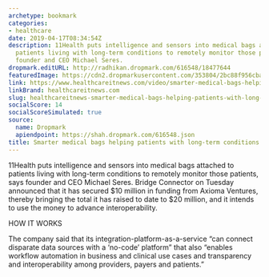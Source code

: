 ```yaml
---
archetype: bookmark
categories:
- healthcare
date: 2019-04-17T08:34:54Z
description: 11Health puts intelligence and sensors into medical bags attached to
  patients living with long-term conditions to remotely monitor those patients, says
  founder and CEO Michael Seres.
dropmark.editURL: http://radhikan.dropmark.com/616548/18477644
featuredImage: https://cdn2.dropmarkusercontent.com/353804/2bc88f956cbaf5413d55b70a69594891aadc2ccfc477c72f04d052dbbb41968c/thumbnail/Seres.jpg?Expires=1557430062&Signature=YYsbYMawKnHOnYJSZsY~M02KaiGC6ckO5QNl~K49iLKrzCiT7QYu2Y3oPCJk5rq1XUJuRjP4RXncqVUYaTQ01ZLTgtQ6sGw5BRUOTKdui5QWBVncStzw3Bnlniq8-JttdK5fWJOMVwhVBpi-3N6PeiYWrnXhm6KwkwhK5TQxkBSSAOedcEkhoj0OdvY8aNelqouajZHDQ-74sLykLSZquGtvSmaZaCJnuYnMz9Gjkz7BOxKo9M0OqEB0kdjR4nGQ4~3FauJqWvm12FTsQaLPFAAn1v2rKBDJZC0pr5v1Epw9ACOqxvvGnYU0MDr8ur2kTzmGHbVMxj0OuwJ~13ZsGg__&Key-Pair-Id=APKAITQYWVEN757ZA4KQ
link: https://www.healthcareitnews.com/video/smarter-medical-bags-helping-patients-long-term-conditions
linkBrand: healthcareitnews.com
slug: healthcareitnews-smarter-medical-bags-helping-patients-with-long-term-conditions
socialScore: 14
socialScoreSimulated: true
source:
  name: Dropmark
  apiendpoint: https://shah.dropmark.com/616548.json
title: Smarter medical bags helping patients with long-term conditions
---
```

11Health puts intelligence and sensors into medical bags attached to patients living with long-term conditions to remotely monitor those patients, says founder and CEO Michael Seres. Bridge Connector on Tuesday announced that it has secured $10 million in funding from Axioma Ventures, thereby bringing the total it has raised to date to $20 million, and it intends to use the money to advance interoperability.

HOW IT WORKS

The company said that its integration-platform-as-a-service “can connect disparate data sources with a ‘no-code’ platform” that also “enables workflow automation in business and clinical use cases and transparency and interoperability among providers, payers and patients.”

